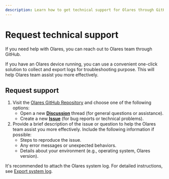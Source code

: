 ```yaml
---
description: Learn how to get technical support for Olares through GitHub discussions and issues. Guide includes steps to collect and export system logs for troubleshooting.
---
```

# Request technical support

If you need help with Olares, you can reach out to Olares team through GitHub. 

If you have an Olares device running, you can use a convenient one-click solution to collect and export logs for troubleshooting purpose. This will help Olares team assist you more effectively.

## Request support

1. Visit the [Olares GitHub Repository](https://github.com/beclab/Olares) and choose one of the following options:
    - Open a new **[Discussion](https://github.com/beclab/Olares/discussions/new?category=q-a)** thread (for general questions or assistance).
    - Create a new **[Issue](https://github.com/beclab/Olares/issues/new)** (for bug reports or technical problems).
2. Provide a brief description of the issue or question to help the Olares team assist you more effectively. Include the following information if possible:
    - Steps to reproduce the issue.
    - Any error messages or unexpected behaviors.
    - Details about your environment (e.g., operating system, Olares version).

It's recommended to attach the Olares system log. For detailed instructions, see [Export system log](../olares/settings/system-log.md).

